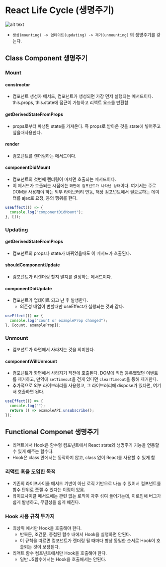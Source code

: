 # React Life Cycle (생명주기)

![alt text](images_minbr0ther_post_7f8ed738-2f24-46bd-ab9f-2c7e7d7976e2_Untitled-3.png)

- `생성(mounting) -> 업데이트(updating) -> 제거(unmounting)` 의 생명주기를 갖는다.

## Class Component 생명주기

### Mount

#### constroctor

- 컴포넌트 생성자 메서드, 컴포넌트가 생성되면 가장 먼저 실행되는 메서드이다. this.props, this.state에 접근이 가능하고 리액트 요소를 반환함

#### getDerivedStateFromProps

- props로부터 파생된 state를 가져온다. 즉 props로 받아온 것을 state에 넣어주고 싶을때사용한다.

#### render

- 컴포넌트를 렌더링하는 메서드이다.

#### componentDidMount

- 컴포넌트의 첫번째 렌더링이 마치면 호출되는 메서드이다.
- 이 메서드가 호출되는 시점에는 `화면에 컴포넌트가 나타난 상태`이다. 여기서는 주로 DOM을 사용해야 하는 외부 라이브러리 연동, 해당 컴포넌트에서 필요로하는 데이터를 ajax로 요청, 등의 행위를 한다.

```jsx
useEffect(() => {
  console.log("componentDidMount");
}, []);
```

### Updating

#### getDerivedStateFromProps

- 컴포넌트의 props나 state가 바뀌었을때도 이 메서드가 호출된다.

#### shouldComponentUpdate

- 컴포넌트가 리렌더링 할지 말지를 결정하는 메서드이다.

#### componentDidUpdate

- 컴포넌트가 업데이트 되고 난 후 발생한다.
  - 의존성 배열이 변할때만 useEffect가 실행되는 것과 같다.

```jsx
useEffect(() => {
  console.log("count or exampleProp changed");
}, [count, exampleProp]);
```

### Unmount

- 컴포넌트가 화면에서 사라지는 것을 의미한다.

#### componentWillUnmount

- 컴포넌트가 화면에서 사라지기 직전에 호출된다. DOM에 직접 등록했었던 이벤트를 제거하고, 만약에 `setTimeout`을 건게 있다면 `clearTimeout`을 통해 제거한다.
- 추가적으로 외부 라이브러리를 사용했고, 그 라이브러리에 dispose가 있다면, 여기서 호출하면 된다.

```jsx
useEffect(() => {
  console.log("");
  return () => exampleAPI.unsubscribe();
});
```

## Functional Componet 생명주기

- 리액트에서 Hook은 함수형 컴포넌트에서 React state와 생명주기 기능을 연동할 수 있게 해주는 함수다.
- Hook은 class 안에서는 동작하지 않고, class 없이 React를 사용할 수 있게 함

### 리액트 훅을 도입한 목적

- 기존의 라이프사이클 메서드 기반이 아닌 로직 기반으로 나눌 수 있어서 컴포넌트를 함수 단위로 쪼갤 수 있다는 이점이 있음.
- 라이프사이클 메서드에는 관련 없는 로직이 자주 섞여 들어가는데, 이로인해 버그가 쉽게 발생하고, 무결성을 쉽게 해친다.

### Hook 사용 규칙 두가지

- 최상위 에서만 Hook을 호출해야 한다.
  - 반복문, 조건문, 중첩된 함수 내에서 Hook을 실행하면 안된다.
  - 이 규칙을 따르면 컴포넌트가 렌더링 될 때마다 항상 동일한 순서로 Hook이 호출되는 것이 보장된다.
- 리액트 함수 컴포넌트에서만 Hook을 호출해야 한다.
  - 일반 JS함수에서는 Hook을 호출해서는 안된다.
